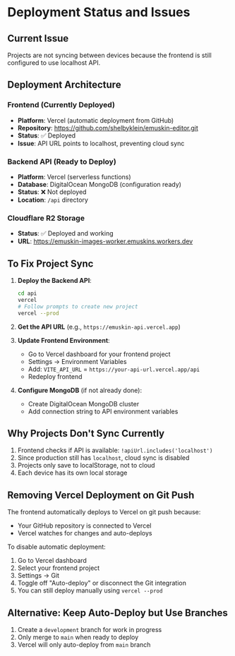 # Deployment Status and Issues

## Current Issue
Projects are not syncing between devices because the frontend is still configured to use localhost API.

## Deployment Architecture

### Frontend (Currently Deployed)
- **Platform**: Vercel (automatic deployment from GitHub)
- **Repository**: https://github.com/shelbyklein/emuskin-editor.git
- **Status**: ✅ Deployed
- **Issue**: API URL points to localhost, preventing cloud sync

### Backend API (Ready to Deploy)
- **Platform**: Vercel (serverless functions)
- **Database**: DigitalOcean MongoDB (configuration ready)
- **Status**: ❌ Not deployed
- **Location**: `/api` directory

### Cloudflare R2 Storage
- **Status**: ✅ Deployed and working
- **URL**: https://emuskin-images-worker.emuskins.workers.dev

## To Fix Project Sync

1. **Deploy the Backend API**:
   ```bash
   cd api
   vercel
   # Follow prompts to create new project
   vercel --prod
   ```

2. **Get the API URL** (e.g., `https://emuskin-api.vercel.app`)

3. **Update Frontend Environment**:
   - Go to Vercel dashboard for your frontend project
   - Settings → Environment Variables
   - Add: `VITE_API_URL` = `https://your-api-url.vercel.app/api`
   - Redeploy frontend

4. **Configure MongoDB** (if not already done):
   - Create DigitalOcean MongoDB cluster
   - Add connection string to API environment variables

## Why Projects Don't Sync Currently

1. Frontend checks if API is available: `!apiUrl.includes('localhost')`
2. Since production still has `localhost`, cloud sync is disabled
3. Projects only save to localStorage, not to cloud
4. Each device has its own local storage

## Removing Vercel Deployment on Git Push

The frontend automatically deploys to Vercel on git push because:
- Your GitHub repository is connected to Vercel
- Vercel watches for changes and auto-deploys

To disable automatic deployment:
1. Go to Vercel dashboard
2. Select your frontend project
3. Settings → Git
4. Toggle off "Auto-deploy" or disconnect the Git integration
5. You can still deploy manually using `vercel --prod`

## Alternative: Keep Auto-Deploy but Use Branches

1. Create a `development` branch for work in progress
2. Only merge to `main` when ready to deploy
3. Vercel will only auto-deploy from `main` branch